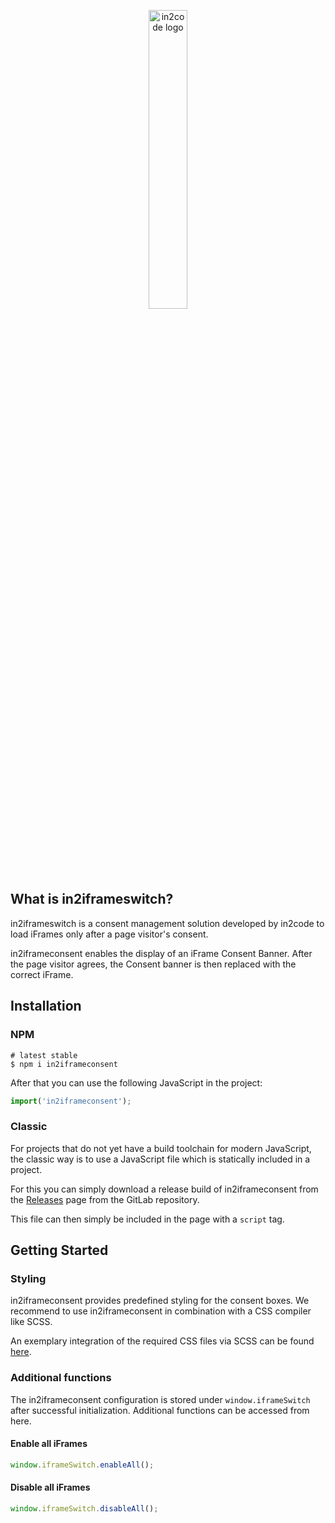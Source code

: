 
<p align="center"><a href="#">
    <img width=35% style="margin: 1rem auto" alt="in2code logo" src="https://raw.githubusercontent.com/in2code-de/in2iframeconsent/feature/typescript-rewrite/src/assets/images/in2code-logo.png">
</a></p>

## What is in2iframeswitch?

in2iframeswitch is a consent management solution developed by in2code to load iFrames only after a page visitor's consent.

in2iframeconsent enables the display of an iFrame Consent Banner.
After the page visitor agrees, the Consent banner is then replaced with the correct iFrame.

## Installation

### NPM

```shell
# latest stable
$ npm i in2iframeconsent
```

After that you can use the following JavaScript in the project:

```js
import('in2iframeconsent');
```

### Classic

For projects that do not yet have a build toolchain for modern JavaScript, the classic way is to use a JavaScript file
which is statically included in a project.

For this you can simply download a release build of in2iframeconsent from the
[Releases](https://gitlab.in2code.de/in2code-Team/in2cookiemodal/-/releases) page from the GitLab repository.

This file can then simply be included in the page with a `script` tag.

## Getting Started

### Styling
in2iframeconsent provides predefined styling for the consent boxes.
We recommend to use in2iframeconsent in combination with a CSS compiler like SCSS.

An exemplary integration of the required CSS files via SCSS can be found [here]().

### Additional functions

The in2iframeconsent configuration is stored under ```window.iframeSwitch``` after successful initialization.
Additional functions can be accessed from here.

#### Enable all iFrames
```javascript
window.iframeSwitch.enableAll();
```

#### Disable all iFrames
```javascript
window.iframeSwitch.disableAll();
```
